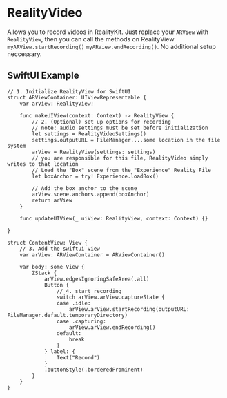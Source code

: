 # RealityVideo

Allows you to record videos in RealityKit. Just replace your `ARView` with `RealityView`,
then you can call the methods on RealityView `myARView.startRecording()` `myARView.endRecording()`.
No additional setup neccessary.

## SwiftUI Example
    // 1. Initialize RealityView for SwiftUI
    struct ARViewContainer: UIViewRepresentable {
        var arView: RealityView!

        func makeUIView(context: Context) -> RealityView {
            // 2. (Optional) set up options for recording
            // note: audio settings must be set before initialization
            let settings = RealityVideoSettings()
            settings.outputURL = FileManager....some location in the file system
            arView = RealityView(settings: settings)
            // you are responsible for this file, RealityVideo simply writes to that location
            // Load the "Box" scene from the "Experience" Reality File
            let boxAnchor = try! Experience.loadBox()

            // Add the box anchor to the scene
            arView.scene.anchors.append(boxAnchor)
            return arView
        }

        func updateUIView(_ uiView: RealityView, context: Context) {}

    }
    
    struct ContentView: View {
        // 3. Add the swiftui view
        var arView: ARViewContainer = ARViewContainer()
    
        var body: some View {
            ZStack {
                arView.edgesIgnoringSafeArea(.all)
                Button {
                    // 4. start recording
                    switch arView.arView.captureState {
                    case .idle:
                        arView.arView.startRecording(outputURL: FileManager.default.temporaryDirectory)
                    case .capturing:
                        arView.arView.endRecording()
                    default:
                        break
                    }
                } label: {
                    Text("Record")
                }
                .buttonStyle(.borderedProminent)
            }
        }
    }

